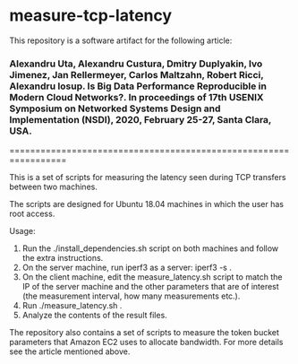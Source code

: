 # measure-tcp-latency


This repository is a software artifact for the following article:

### Alexandru Uta, Alexandru Custura, Dmitry Duplyakin, Ivo Jimenez, Jan Rellermeyer, Carlos Maltzahn, Robert Ricci, Alexandru Iosup. Is Big Data Performance Reproducible in Modern Cloud Networks?. In proceedings of 17th USENIX Symposium on Networked Systems Design and Implementation (NSDI), 2020, February 25-27, Santa Clara, USA.


=================================================================


This is a set of scripts for measuring the latency seen during TCP transfers between two machines.

The scripts are designed for Ubuntu 18.04 machines in which the user has root access.

Usage:
1) Run the ./install_dependencies.sh script on both machines and follow the extra instructions.
2) On the server machine, run iperf3 as a server: iperf3 -s .
3) On the client machine, edit the measure_latency.sh script to match the IP of the server machine and the other parameters that are of interest (the measurement interval, how many measurements etc.).
4) Run ./measure_latency.sh .
5) Analyze the contents of the result files.

The repository also contains a set of scripts to measure the token bucket parameters that Amazon EC2 uses to allocate bandwidth. For more details see the article mentioned above.

